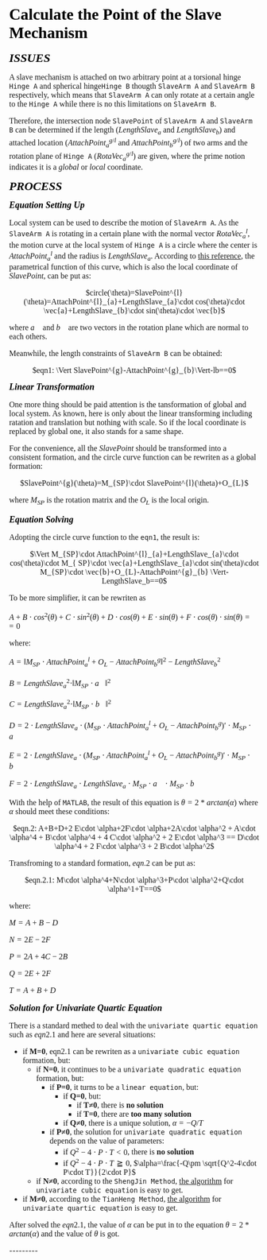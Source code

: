
<font face="Futura" color="#000000" size=6 > **Calculate the Point of the Slave Mechanism** </font>
=======
    

<font face="Futura" color="#000000" size=5 > ***ISSUES*** </font>

<font face="Avenir Next" size=3> 


A slave mechanism is attached on two arbitrary point at a torsional hinge `Hinge A` and spherical hinge`Hinge B` thougth `SlaveArm A` and `SlaveArm B` respectively, which means that `SlaveArm A` can only rotate at a certain angle to the `Hinge A` while there is no this limitations on `SlaveArm B`.

Therefore, the intersection node `SlavePoint` of `SlaveArm A` and `SlaveArm B` can be determined if the length ($LengthSlave_{a}$ and $LengthSlave_{b}$) and attached location ($AttachPoint^{g/l}_{a}$ and $AttachPoint^{g/l}_{b}$) of two arms and the rotation plane of `Hinge A` ($RotaVec^{g/l}_{a}$) are given, where the prime notion indicates it is a *global* or *local* coordinate.
  
</font>


<font face="Futura" color="#000000" size=5 > ***PROCESS***</font>

<font face="Avenir Next" color="#000000" size=4 > ***Equation Setting Up*** </font>

<font face="Avenir Next" size=3> 

Local system can be used to describe the motion of `SlaveArm A`. As the `SlaveArm A` is rotating in a certain plane with the normal vector $RotaVec^{l}_{a}$, the motion curve at the local system of `Hinge A` is a circle where the center is $AttachPoint^{l}_{a}$ and the radius is $LengthSlave_{a}$. According to <a href="http://blog.sina.com.cn/s/blog_6496e38e0102vi7e.html">this reference</a>, the parametrical function of this curve, which is also the local coordinate of $SlavePoint$, can be put as:

<center>
$circle(\theta)=SlavePoint^{l}(\theta)=AttachPoint^{l}_{a}+LengthSlave_{a}\cdot cos(\theta)\cdot \vec{a}+LengthSlave_{b}\cdot sin(\theta)\cdot \vec{b}$
</center>

where $\vec{a}$ and $\vec{b}$ are two vectors in the rotation plane which are normal to each others.

Meanwhile, the length constraints of `SlaveArm B` can be obtained:  

<center>
$eqn1: \Vert SlavePoint^{g}-AttachPoint^{g}_{b}\Vert-lb==0$ 
</center>
</font>

<font face="Avenir Next" color="#000000" size=4 > ***Linear Transformation*** </font>

<font face="Avenir Next" size=3> 

One more thing should be paid attention is the tansformation of global and local system. As known, here is only about the linear transforming including ratation and translation but nothing with scale. So if the local coordinate is replaced by global one, it also stands for a same shape.

For the convenience, all the $SlavePoint$ should be transformed into a consistent formation, and the circle curve function can be rewriten as a global formation:

<center>
$SlavePoint^{g}(\theta)=M_{SP}\cdot SlavePoint^{l}(\theta)+O_{L}$
</center>

where $M_{SP}$ is the rotation matrix and the $O_{L}$ is the local origin.

</font>


<font face="Avenir Next" color="#000000" size=4 > ***Equation Solving*** </font>

<font face="Avenir Next" size=3> 

Adopting the circle curve function to the `eqn1`, the result is:  

<center>
$\Vert M_{SP}\cdot AttachPoint^{l}_{a}+LengthSlave_{a}\cdot cos(\theta)\cdot M_{  SP}\cdot \vec{a}+LengthSlave_{a}\cdot sin(\theta)\cdot M_{SP}\cdot \vec{b}+O_{L}-AttachPoint^{g}_{b} \Vert-LengthSlave_b==0$ 
</center>

<!-- To expand this equation, it is:  

\begin{array}{|c|r} AP_{a,X}^{l}-AP_{b,X}^{l}+la \cdot cos(\theta) \cdot a_X+lb \cdot sin(\theta) \cdot b_X &  \\ AP_{a,Y}^{l}-AP_{b,Y}^{l}+la \cdot cos(\theta) \cdot a_Y+lb \cdot sin(\theta) \cdot b_Y & ==0 \\ AP_{a,Z}^{l}-AP_{b,Z}^{l}+la \cdot cos(\theta) \cdot a_Z+lb \cdot sin(\theta) \cdot b_Z &  \end{array} -->

To be more simplifier, it can be rewriten as  

$A+B\cdot cos^2(\theta)+C\cdot sin^2(\theta)+D\cdot cos(\theta)+E\cdot sin(\theta)+F\cdot cos(\theta)\cdot sin(\theta)==0$

where: 

$A=\Vert M_{SP}\cdot AttachPoint^{l}_{a}+O_{L}-AttachPoint^{g}_{b}\Vert^2-LengthSlave_b^2$  

$B=LengthSlave_a^2\cdot \Vert M_{SP}\cdot \vec{a} \Vert^2$  

$C=LengthSlave_a^2\cdot \Vert M_{SP}\cdot \vec{b} \Vert^2$  

$D=2\cdot LengthSlave_a\cdot (M_{SP}\cdot AttachPoint^{l}_{a}+O_{L}-AttachPoint^{g}_{b})'\cdot M_{SP}\cdot \vec{a}$  

$E=2\cdot LengthSlave_a\cdot (M_{SP}\cdot AttachPoint^{l}_{a}+O_{L}-AttachPoint^{g}_{b})'\cdot M_{SP}\cdot \vec{b}$

$F=2\cdot LengthSlave_a\cdot LengthSlave_a\cdot M_{SP}\cdot \vec{a}\cdot M_{SP}\cdot \vec{b}$

With the help of `MATLAB`, the result of this equation is $\theta=2*arctan(\alpha)$ where $\alpha$ should meet these conditions:  

<center>
$eqn.2: A+B+D+2 E\cdot \alpha+2F\cdot \alpha+2A\cdot \alpha^2 + A\cdot \alpha^4 + B\cdot \alpha^4 + 4 C\cdot \alpha^2 + 2 E\cdot \alpha^3 == D\cdot \alpha^4 + 2 F\cdot \alpha^3 + 2 B\cdot \alpha^2$
</center>

Transfroming to a standard formation, $eqn.2$ can be put as:

<center>
$eqn.2.1: M\cdot \alpha^4+N\cdot \alpha^3+P\cdot \alpha^2+Q\cdot \alpha^1+T==0$
</center>


where:

$M=A+B-D$

$N=2E-2F$

$P=2A+4C-2B$

$Q=2E+2F$

$T=A+B+D$

</font>


<font face="Avenir Next" color="#000000" size=4 > ***Solution for Univariate Quartic Equation*** </font>

<font face="Avenir Next" size=3> 

There is a standard methed to deal with the `univariate quartic equation` such as $eqn2.1$ and here are several situations:

- if **M=0**, eqn2.1 can be rewriten as a `univariate cubic equation` formation, but:
	+ if **N=0**, it continues to be a `univariate quadratic equation` formation, but: 
		* if **P=0**, it turns to be a `linear equation`, but:
			- if **Q=0**, but: 
				+ if **T≠0**, there is **no solution**
				+ if **T=0**, there are **too many solution**
			- if **Q≠0**, there is a unique solution, $\alpha=-Q/T$
		* if **P≠0**, the solution for `univariate quadratic equation` depends on the value of parameters:
			- if $Q^2-4\cdot P\cdot T<0$, there is **no solution**
			- if $Q^2-4\cdot P\cdot T\geqq 0$, $\alpha=\frac{-Q\pm \sqrt{Q^2-4\cdot P\cdot T}}{2\cdot P}$
	+ if **N≠0**, according to the `ShengJin Method`, <a href="https://blog.csdn.net/u012912039/article/details/101363323">the algorithm</a> for `univariate cubic equation` is easy to get.
- if **M≠0**, according to the `TianHeng Method`, <a href="https://baike.baidu.com/item/一元四次方程求根公式/10721996">the algorithm</a> for `univariate quartic equation` is easy to get.

After solved the $eqn2.1$, the value of $\alpha$ can be put in to the equation $\theta=2*arctan(\alpha)$ and the value of $\theta$ is got.





</font>
---------
